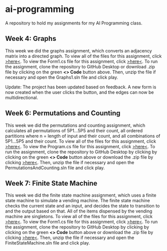 # ai-programming
A repository to hold my assignments for my AI Programming class.
## Week 4: Graphs
This week we did the graphs assignment, which converts an adjacency matrix into a directed graph. To view all of the files for this assignment, click [>here<](https://github.com/fatjosephina/ai-programming/tree/main/Graphs1). To view the Form1.cs file for this assignment, click [>here<](https://github.com/fatjosephina/ai-programming/blob/main/Graphs1/Graphs1/Form1.cs). To run the assignment, clone the repository to GitHub Desktop or download .zip file by clicking on the green **<> Code** button above. Then, unzip the file if necessary and open the Graphs1.sln file and click play.

Update: The project has been updated based on feedback. A new form is now created when the user clicks the button, and the edges can now be multidirectional.
## Week 6: Permutations and Counting
This week we did the permutations and counting assignment, which calculates all permutations of 5P1...5P5 and their count, all ordered partitions where n = length of input and their count, and all combinations of 5P1...5P5 and their count. To view all of the files for this assignment, click [>here<](https://github.com/fatjosephina/ai-programming/tree/main/PermutationsAndCounting). To view the Program.cs file for this assignment, click [>here<](https://github.com/fatjosephina/ai-programming/blob/main/PermutationsAndCounting/PermutationsAndCounting/Program.cs). To run the assignment, clone the repository to GitHub Desktop by clicking by clicking on the green **<> Code** button above or download the .zip file by clicking [>here<](https://github.com/fatjosephina/ai-programming/archive/refs/heads/main.zip). Then, unzip the file if necessary and open the PermutationsAndCounting.sln file and click play.
## Week 7: Finite State Machine
This week we did the finite state machine assignment, which uses a finite state machine to simulate a vending machine. The finite state machine checks the current state and an input, and decides the state to transition to and the output based on that. All of the items dispensed by the vending machine are singletons. To view all of the files for this assignment, click [>here<](https://github.com/fatjosephina/ai-programming/tree/main/FiniteStateMachine). To view the Form1.cs file for this assignment, click [>here<](https://github.com/fatjosephina/ai-programming/blob/main/FiniteStateMachine/FiniteStateMachine/Form1.cs). To run the assignment, clone the repository to GitHub Desktop by clicking by clicking on the green **<> Code** button above or download the .zip file by clicking [>here<](https://github.com/fatjosephina/ai-programming/archive/refs/heads/main.zip). Then, unzip the file if necessary and open the FiniteStateMachine.sln file and click play.

